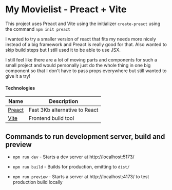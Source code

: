 # My Movielist - Preact + Vite

This project uses Preact and Vite using the initializer `create-preact`
using the command `npm init preact`

I wanted to try a smaller version of react that fits my needs more nicely instead of a big framework and
Preact is really good for that. Also wanted to skip build steps but I still used it to be able to use JSX.

I still feel like there are a lot of moving parts and components for such a small project and would personally
just do the whole thing in one big component so that I don't have to pass props everywhere but still wanted
to give it a try!

#### Technologies 

| Name                                                  | Description                                 |
|-------------------------------------------------------|---------------------------------------------|
| [Preact](https://preactjs.com)                        | Fast 3Kb alternative to React               |
| [Vite](https://vite.dev/)                             | Frontend build tool                         |

## Commands to run development server, build and preview

-   `npm run dev` - Starts a dev server at http://localhost:5173/

-   `npm run build` - Builds for production, emitting to `dist/`

-   `npm run preview` - Starts a server at http://localhost:4173/ to test production build locally
